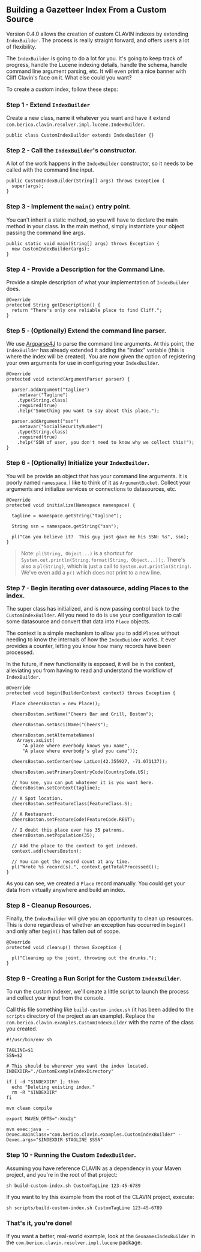 ## Building a Gazetteer Index From a Custom Source

Version 0.4.0 allows the creation of custom CLAVIN indexes by extending `IndexBuilder`.  The process is really straight forward, and offers users a lot of flexibility.  

The `IndexBuilder` is going to do a lot for you.  It&apos;s going to keep track of progress, handle the Lucene indexing details, handle the schema, handle command line argument parsing, etc.  It will even print a nice banner with Cliff Clavin&apos;s face on it.  What else could you want?

To create a custom index, follow these steps:

### Step 1 - Extend `IndexBuilder`

Create a new class, name it whatever you want and have it extend `com.berico.clavin.resolver.impl.lucene.IndexBuilder`.

```
public class CustomIndexBuilder extends IndexBuilder {}
```

### Step 2 - Call the `IndexBuilder`&apos;s constructor.

A lot of the work happens in the `IndexBuilder` constructor, so it needs to be called with the command line input.

```
public CustomIndexBuilder(String[] args) throws Exception {
  super(args);
}
```

### Step 3 - Implement the `main()` entry point.

You can&apos;t inherit a static method, so you will have to declare the main method in your class.  In the main method, simply instantiate your object passing the command line args.

```
public static void main(String[] args) throws Exception {
  new CustomIndexBuilder(args);
}
```

### Step 4 - Provide a Description for the Command Line.

Provide a simple description of what your implementation of `IndexBuilder` does.

```
@Override
protected String getDescription() {  
  return "There's only one reliable place to find Cliff.";
}
```

### Step 5 - (Optionally) Extend the command line parser.

We use [Argparse4J](http://argparse4j.sourceforge.net/) to parse the command line arguments.  At this point, the `IndexBuilder` has already extended it adding the "index" variable (this is where the index will be created).  You are now given the option of registering your own arguments for use in configuring your `IndexBuilder`.

```
@Override
protected void extend(ArgumentParser parser) {

  parser.addArgument("tagline")
    .metavar("Tagline")
    .type(String.class)
    .required(true)
    .help("Something you want to say about this place.");
  
  parser.addArgument("ssn")
    .metavar("SocialSecurityNumber")
    .type(String.class)
    .required(true)
    .help("SSN of user, you don't need to know why we collect this!");
}
```

### Step 6 - (Optionally) Initialize your `IndexBuilder`.

You will be provide an object that has your command line arguments.  It is poorly named `namespace`.  I like to think of it as `ArgumentBucket`.  Collect your arguments and initialize services or connections to datasources, etc.

```
@Override
protected void initialize(Namespace namespace) {
  
  tagline = namespace.getString("tagline");
  
  String ssn = namespace.getString("ssn");
  
  pl("Can you believe it?  This guy just gave me his SSN: %s", ssn);
}
```

> Note:  `pl(String, Object...)` is a shortcut for `System.out.println(String.format(String, Object...));`.  There&apos;s also a `pl(String)`, which is just a call to `System.out.println(String)`.  We&apos;ve even add a `p()` which does not print to a new line.

### Step 7  - Begin iterating over datasource, adding Places to the index.

The super class has initialized, and is now passing control back to the `CustomIndexBuilder`.  All you need to do is use your configuration to call some datasource and convert that data into `Place` objects.

The context is a simple mechanism to allow you to add `Place`s without needing to know the internals of how the `IndexBuilder` works.  It ever provides a counter, letting you know how many records have been processed.

In the future, if new functionality is exposed, it will be in the context, alleviating you from having to read and understand the workflow of `IndexBuilder`.

```
@Override
protected void begin(BuilderContext context) throws Exception {
  
  Place cheersBoston = new Place();
  
  cheersBoston.setName("Cheers Bar and Grill, Boston");
  
  cheersBoston.setAsciiName("Cheers");
  
  cheersBoston.setAlternateNames(
    Arrays.asList(
      "A place where everbody knows you name",
      "A place where everbody's glad you came"));
  
  cheersBoston.setCenter(new LatLon(42.355927, -71.071137));
  
  cheersBoston.setPrimaryCountryCode(CountryCode.US);
  
  // You see, you can put whatever it is you want here.
  cheersBoston.setContext(tagline);
  
  // A Spot location.
  cheersBoston.setFeatureClass(FeatureClass.S);
  
  // A Restaurant.
  cheersBoston.setFeatureCode(FeatureCode.REST);
  
  // I doubt this place ever has 35 patrons.
  cheersBoston.setPopulation(35);
  
  // Add the place to the context to get indexed.
  context.add(cheersBoston);
  
  // You can get the record count at any time.
  pl("Wrote %s record(s).", context.getTotalProcessed());
}
```

As you can see, we created a `Place` record manually.  You could get your data from virtually anywhere and build an index.

### Step 8 - Cleanup Resources.

Finally, the `IndexBuilder` will give you an opportunity to clean up resources.  This is done regardless of whether an exception has occurred in `begin()` and only after `begin()` has fallen out of scope.

```
@Override
protected void cleanup() throws Exception {
  
  pl("Cleaning up the joint, throwing out the drunks.");
}
```

### Step 9 - Creating a Run Script for the Custom `IndexBuilder`.

To run the custom indexer, we&apos;ll create a little script to launch the process and collect your input from the console.

Call this file something like `build-custom-index.sh` (it has been added to the `scripts` directory of the project as an example).  Replace the `com.berico.clavin.examples.CustomIndexBuilder` with the name of the class you created.

```
#!/usr/bin/env sh

TAGLINE=$1
SSN=$2

# This should be wherever you want the index located.
INDEXDIR="./CustomExampleIndexDirectory"

if [ -d "$INDEXDIR" ]; then
  echo "Deleting existing index."
  rm -R "$INDEXDIR"
fi

mvn clean compile

export MAVEN_OPTS="-Xmx2g"

mvn exec:java  -Dexec.mainClass="com.berico.clavin.examples.CustomIndexBuilder" -Dexec.args="$INDEXDIR $TAGLINE $SSN"
```

### Step 10 - Running the Custom `IndexBuilder`.

Assuming you have reference CLAVIN as a dependency in your Maven project, and you're in the root of that project:

```
sh build-custom-index.sh CustomTagLine 123-45-6789
```

If you want to try this example from the root of the CLAVIN project, execute:

```
sh scripts/build-custom-index.sh CustomTagLine 123-45-6789
```

### That&apos;s it, you&apos;re done!

If you want a better, real-world example, look at the `GeonamesIndexBuilder` in the `com.berico.clavin.resolver.impl.lucene` package.